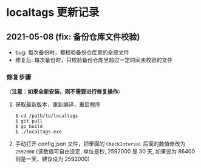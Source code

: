 # localtags 更新记录

## 2021-05-08 (fix: 备份仓库文件校验)

- bug: 每次备份时，都校验备份仓库里的全部文件
- 修复后: 每次备份时，只校验备份仓库里超过一定时间未校验的文件

### 修复步骤

（**注意：如果全新安装，则不需要进行修复操作**）

1. 获取最新版本，重新编译，重启程序
   ```
   $ cd /path/to/localtags
   $ git pull
   $ go build
   $ ./localtags.exe
   ```
2. 手动打开 config.json 文件，把里面的 `CheckInterval` 后面的数值修改为 `2592000` (该数值可自由设定, 单位是秒, 2592000 是 30 天, 如果设为 86400 则是一天，建议设为 2592000)
